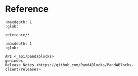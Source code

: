 # Reference

```{toctree}
:maxdepth: 1
:glob:

reference/*
```

```{toctree}
:maxdepth: 1
:glob:

API <_api/pandablocks>
genindex
Release Notes <https://github.com/PandABlocks/PandABlocks-client/releases>
```
